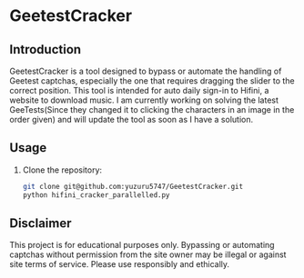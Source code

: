 # GeetestCracker
## Introduction
GeetestCracker is a tool designed to bypass or automate the handling of Geetest captchas, especially the one that requires dragging the slider to the correct position. This tool is intended for auto daily sign-in to Hifini, a website to download music. I am currently working on solving the latest GeeTests(Since they changed it to clicking the characters in an image in the order given) and will update the tool as soon as I have a solution.

## Usage

1. Clone the repository:
   ```bash
   git clone git@github.com:yuzuru5747/GeetestCracker.git
   python hifini_cracker_parallelled.py

## Disclaimer
This project is for educational purposes only. Bypassing or automating captchas without permission from the site owner may be illegal or against site terms of service. Please use responsibly and ethically.


